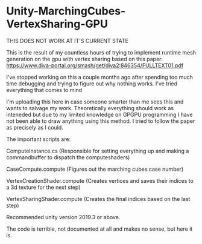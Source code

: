 # Unity-MarchingCubes-VertexSharing-GPU
THIS DOES NOT WORK AT IT'S CURRENT STATE

This is the result of my countless hours of trying to implement runtime mesh generation on the gpu with vertex sharing based on this paper:
https://www.diva-portal.org/smash/get/diva2:846354/FULLTEXT01.pdf

I've stopped working on this a couple months ago after spending too much time debugging and trying to figure out why nothing works. I've tried everything that comes to mind

I'm uploading this here in case someone smarter than me sees this and wants to salvage my work. Theoretically everything should work as inteneded but due to
my limited knowledge on GPGPU programming I have not been able to draw anything using this method. I tried to follow the paper as precisely as I could.

The important scripts are:

ComputeInstance.cs (Responsible for setting everything up and making a commandbuffer to dispatch the computeshaders)

CaseCompute.compute (Figures out the marching cubes case number)

VertexCreationShader.compute (Creates vertices and saves their indices to a 3d texture for the next step)

VertexSharingShader.compute (Creates the final indices based on the last step)

Recommended unity version 2019.3 or above.

The code is terrible, not documented at all and makes no sense, but here it is.
